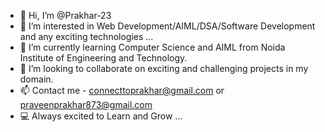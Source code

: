 - 👋 Hi, I’m @Prakhar-23
- 👀 I’m interested in Web Development/AIML/DSA/Software Development and any exciting technologies ...
- 🌱 I’m currently learning Computer Science and AIML from Noida Institute of Engineering and Technology.
- 💞️ I’m looking to collaborate on exciting and challenging projects in my domain.
- 📫 Contact me - connecttoprakhar@gmail.com or praveenprakhar873@gmail.com
- 💻 Always excited to Learn and Grow ...

<!---
Prakhar-23/Prakhar-23 is a ✨ special ✨ repository because its `README.md` (this file) appears on your GitHub profile.
You can click the Preview link to take a look at your changes.
--->
